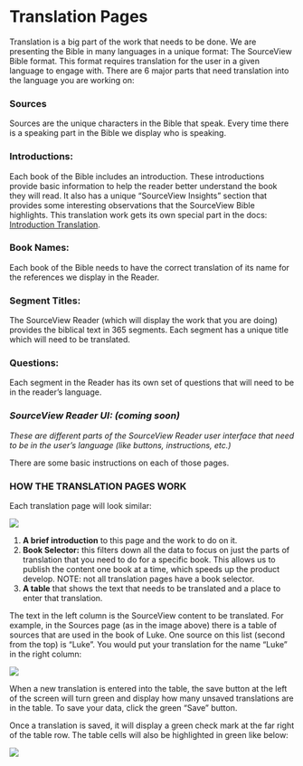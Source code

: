 # Translation Pages

Translation is a big part of the work that needs to be done. We are presenting the Bible in many languages in a unique format: The SourceView Bible format. This format requires translation for the user in a given language to engage with. There are 6 major parts that need translation into the language you are working on:

### **Sources**

Sources are the unique characters in the Bible that speak. Every time there is a speaking part in the Bible we display who is speaking.

### **Introductions:**

Each book of the Bible includes an introduction. These introductions provide basic information to help the reader better understand the book they will read. It also has a unique “SourceView Insights” section that provides some interesting observations that the SourceView Bible highlights. This translation work gets its own special part in the docs: [Introduction Translation](introduction-translation/).

### **Book Names:**

Each book of the Bible needs to have the correct translation of its name for the references we display in the Reader.

### **Segment Titles:**

The SourceView Reader \(which will display the work that you are doing\) provides the biblical text in 365 segments. Each segment has a unique title which will need to be translated.

### **Questions:**

Each segment in the Reader has its own set of questions that will need to be in the reader’s language.

### _SourceView Reader UI: \(coming soon\)_

_These are different parts of the SourceView Reader user interface that need to be in the user’s language \(like buttons, instructions, etc.\)_



There are some basic instructions on each of those pages.

### **HOW THE TRANSLATION PAGES WORK**

Each translation page will look similar:

![](https://lh5.googleusercontent.com/H6ElabMO2zP92O19CG9tF768l3sTv0-iUXnDpVEGittRKntjLfFxNhMf0_Qfjx-eopebmd0eOOotbN2F_NFHM0QKUbuLliqYVMoMAwP44r1jyI_tC0tMnHBQSS3xPAXMJxlkfkRw)

1. **A brief introduction** to this page and the work to do on it.
2. **Book Selector:** this filters down all the data to focus on just the parts of translation that you need to do for a specific book. This allows us to publish the content one book at a time, which speeds up the product develop. NOTE: not all translation pages have a book selector.
3. **A table** that shows the text that needs to be translated and a place to enter that translation.

The text in the left column is the SourceView content to be translated. For example, in the Sources page \(as in the image above\) there is a table of sources that are used in the book of Luke. One source on this list \(second from the top\) is “Luke”. You would put your translation for the name “Luke” in the right column:

![](https://lh5.googleusercontent.com/ebNc8BfE3J5-l5Yr4AVTZwYjYHfCBtG6ZOYajlcA9mR-RlWiZREC5xHTR8o4ZcfwtuGNCGyZc3Slk2Eg1ntsvDdV8eVvZwP-oQAIvYV3Z2csDlsB_GoeUGQ_qNx_TU8VeWp8AduV)

When a new translation is entered into the table, the save button at the left of the screen will turn green and display how many unsaved translations are in the table. To save your data, click the green “Save” button.

Once a translation is saved, it will display a green check mark at the far right of the table row. The table cells will also be highlighted in green like below:

![](https://lh5.googleusercontent.com/ZwoKXK7amcAvI7x2ouM8Jn4Wsi4zYR7r49Ve7QEpEfu64C5PfBJ6XGt9c4oaCiM6A4VkDV6vk9TYjzlgJRtbi-3mYLo25Y90gKz9U_Va6pspG-YemHjVq5vOmqWE9RL39c3V8Wfb)

